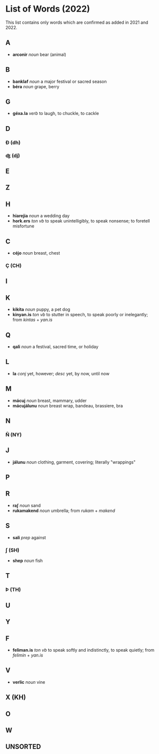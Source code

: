 # List of Words (2022)

This list contains only words which are confirmed as added in 2021 and 2022.

## A

+ **arconir** _noun_ bear (animal)

## B

+ **banklaf** _noun_ a major festival or sacred season
+ **béra** _noun_ grape, berry

## G

+ **géxa.la** _verb_ to laugh, to chuckle, to cackle

## D


### Ð (dh)


### ʤ (dj)


## E


## Z


## H

+ **hiarejia** _noun_ a wedding day
+ **hork.ers** _ton vb_ to speak unintelligibly, to speak nonsense; to foretell misfortune

## C

+ **céjo** _noun_ breast, chest

### Ç (CH)


## I


## K

+ **kikíta** _noun_ puppy, a pet dog
+ **kinyan.is** _ton vb_ to stutter in speech, to speak poorly or inelegantly; from _kintas_ + _yan.is_

## Q

+ **qali** _noun_ a festival, sacred time, or holiday

## L

+ **la** _conj_ yet, however; _desc_ yet, by now, until now

## M

+ **mácuj** _noun_ breast, mammary, udder
+ **mácujálunu** _noun_ breast wrap, bandeau, brassiere, bra

## N


### Ñ (NY)


## J

+ **jálunu** _noun_ clothing, garment, covering; literally "wrappings"

## P


## R

+ **raʃ** _noun_ sand
+ **rukamakend** _noun_ umbrella; from _rukam_ + _makend_

## S

+ **sali** _prep_ against

### ʃ (SH)

+ **shep** _noun_ fish

## T


### Þ (TH)


## U


## Y


## F

+ **feliman.is** _ton vb_ to speak softly and indistinctly, to speak quietly; from _felimin_ + _yan.is_

## V

+ **verlic** _noun_ vine

## X (KH)



## O


## W


## UNSORTED
